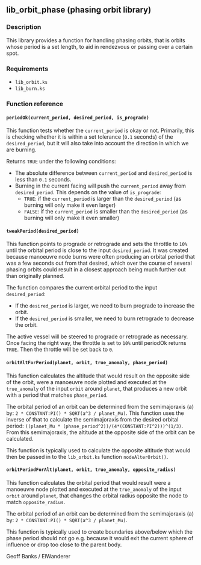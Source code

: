 ## lib\_orbit\_phase (phasing orbit library)

### Description

This library provides a function for handling phasing orbits, that is orbits whose period is a set length, to aid in rendezvous or passing over a certain spot.

### Requirements

* `lib_orbit.ks`
* `lib_burn.ks`

### Function reference

#### `periodOk(current_period, desired_period, is_prograde)`

This function tests whether the `current_period` is okay or not. Primarily, this is checking whether it is within a set tolerance (`0.1` seconds) of the `desired_period`, but it will also take into account the direction in which we are burning.

Returns `TRUE` under the following conditions:
* The absolute difference between `current_period` and `desired_period` is less than `0.1` seconds.
* Burning in the current facing will push the `current_period` away from `desired_period`. This depends on the value of `is_prograde`:
  * `TRUE`: if the `current_period` is larger than the `desired_period` (as burning will only make it even larger)
  * `FALSE`: if the `current_period` is smaller than the `desired_period` (as burning will only make it even smaller) 

#### `tweakPeriod(desired_period)`

This function points to prograde or retrograde and sets the throttle to `10%` until the orbital period is close to the input `desired_period`. It was created because manoeuvre node burns were often producing an orbital period that was a few seconds out from that desired, which over the course of several phasing orbits could result in a closest approach being much further out than originally planned.

The function compares the current orbital period to the input `desired_period`:
* If the `desired_period` is larger, we need to burn prograde to increase the orbit.
* If the `desired_period` is smaller, we need to burn retrograde to decrease the orbit.

The active vessel will be steered to prograde or retrograde as necessary. Once facing the right way, the throttle is set to `10%` until periodOk returns `TRUE`. Then the throttle will be set back to `0`.

#### `orbitAltForPeriod(planet, orbit, true_anomaly, phase_period)`

This function calculates the altitude that would result on the opposite side of the orbit, were a manoeuvre node plotted and executed at the `true_anomaly` of the input `orbit` around `planet`, that produces a new orbit with a period that matches `phase_period`.

The orbital period of an orbit can be determined from the semimajoraxis (a) by: `2 * CONSTANT:PI() * SQRT(a^3 / planet_Mu)`. This function uses the inverse of that to calculate the semimajoraxis from the desired orbital period: `((planet_Mu * (phase_period^2))/(4*(CONSTANT:PI^2)))^(1/3)`. From this semimajoraxis, the altitude at the opposite side of the orbit can be calculated.

This function is typically used to calculate the opposite altitude that would then be passed in to the `lib_orbit.ks` function `nodeAlterOrbit()`.

#### `orbitPeriodForAlt(planet, orbit, true_anomaly, opposite_radius)`

This function calculates the orbital period that would result were a manoeuvre node plotted and executed at the `true_anomaly` of the input `orbit` around `planet`, that changes the orbital radius opposite the node to match `opposite_radius`.

The orbital period of an orbit can be determined from the semimajoraxis (a) by: `2 * CONSTANT:PI() * SQRT(a^3 / planet_Mu)`.

This function is typically used to create boundaries above/below which the phase period should not go e.g. because it would exit the current sphere of influence or drop too close to the parent body.

Geoff Banks / ElWanderer
